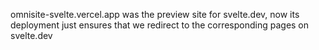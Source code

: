 omnisite-svelte.vercel.app was the preview site for svelte.dev, now its deployment just ensures that we redirect to the corresponding pages on svelte.dev
